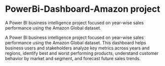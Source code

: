 # PowerBi-Dashboard-Amazon project
A Power BI business intelligence project focused on year-wise sales performance using the Amazon Global  dataset. 

A Power BI business intelligence project focused on year-wise sales performance using the Amazon Global  dataset. This dashboard helps business users and stakeholders analyze key metrics across years and regions, identify best and worst performing products, understand customer behavior by market and segment, and forecast future sales trends.
